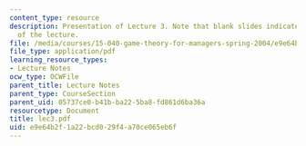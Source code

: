 ```yaml
---
content_type: resource
description: Presentation of Lecture 3. Note that blank slides indicate separate sections
  of the lecture.
file: /media/courses/15-040-game-theory-for-managers-spring-2004/e9e64b2f1a22bcd029f4a70ce065eb6f_lec3.pdf
file_type: application/pdf
learning_resource_types:
- Lecture Notes
ocw_type: OCWFile
parent_title: Lecture Notes
parent_type: CourseSection
parent_uid: 05737ce0-b41b-ba22-5ba8-fd861d6ba36a
resourcetype: Document
title: lec3.pdf
uid: e9e64b2f-1a22-bcd0-29f4-a70ce065eb6f
---
```

